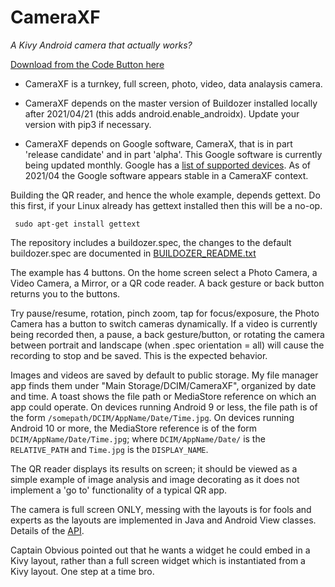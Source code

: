 CameraXF
========

*A Kivy Android camera that actually works?*

[Download from the Code Button here](https://github.com/RobertFlatt/Android-for-Python)

- CameraXF is a turnkey, full screen, photo, video, data analaysis camera.

- CameraXF depends on the master version of Buildozer installed locally after 2021/04/21 (this adds android.enable_androidx). Update your version with pip3 if necessary.

- CameraXF depends on Google software, CameraX, that is in part 'release candidate' and in part 'alpha'. This Google software is currently being updated monthly. Google has a [list of supported devices](https://developer.android.com/training/camerax/devices). As of 2021/04 the Google software appears stable in a CameraXF context.

Building the QR reader, and hence the whole example, depends gettext. Do this first, if your Linux already has gettext installed then this will be a no-op.

	 sudo apt-get install gettext

The repository includes a buildozer.spec, the changes to the default buildozer.spec are documented in [BUILDOZER_README.txt](https://github.com/RobertFlatt/Android-for-Python/blob/main/cameraxf/BUILDOZER_README.txt)

The example has 4 buttons. On the home screen select a Photo Camera, a Video Camera, a Mirror, or a QR code reader. A back gesture or back button returns you to the buttons.

Try pause/resume, rotation, pinch zoom, tap for focus/exposure, the Photo Camera has a button to switch cameras dynamically. If a video is currently being recorded then, a pause, a back gesture/button, or rotating the camera between portrait and landscape (when .spec orientation = all) will cause the recording to stop and be saved. This is the expected behavior.

Images and videos are saved by default to public storage. My file manager app finds them under "Main Storage/DCIM/CameraXF", organized by date and time. A toast shows the file path or MediaStore reference on which an app could operate. On devices running Android 9 or less, the file path is of the form `/somepath/DCIM/AppName/Date/Time.jpg`. On devices running Android 10 or more, the MediaStore reference is of the form `DCIM/AppName/Date/Time.jpg`; where `DCIM/AppName/Date/` is the `RELATIVE_PATH` and `Time.jpg` is the `DISPLAY_NAME`. 

The QR reader displays its results on screen; it should be viewed as a simple example of image analysis and image decorating as it does not implement a 'go to' functionality of a typical QR app. 

The camera is full screen ONLY, messing with the layouts is for fools and experts as the layouts are implemented in Java and Android View classes. Details of the [API](https://github.com/RobertFlatt/Android-for-Python/blob/main/cameraxf/cameraxf/cameraxf.py).

Captain Obvious pointed out that he wants a widget he could embed in a Kivy layout, rather than a full screen widget which is instantiated from a Kivy layout. One step at a time bro.



